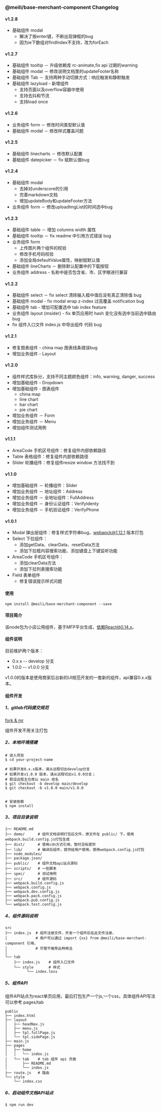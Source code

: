 ### @meili/base-merchant-component Changelog

#### v1.2.8
* 基础组件 modal
	* 解决了按enter键，不断出现弹框的bug
	* 因为ie下数组对findIndex不支持，改为forEach

#### v1.2.7
* 基础组件 tooltip － 升级依赖库 rc-animate,fix api 过期的warning
* 基础组件 modal － 修改说明文档里的updateFooter名称
* 基础组件 Tab － 支持两种手动切换方式：响应触发和静默触发
* 基础组件 lazyload - 新增组件
	* 支持页面以及overflow容器中使用
 	* 支持去抖和节流
 	* 支持load once

#### v1.2.6
* 业务组件 form － 修改时间类型默认值
* 基础组件 modal － 修改样式覆盖问题

#### v1.2.5
* 基础组件 linecharts － 修改默认配置
* 基础组件 datepicker － fix 赋默认值bug

#### v1.2.4
* 基础组件 modal
	* 去掉对underscore的引用
	* 完善markdown文档
	* 增加updateBody和updateFooter方法
* 业务组件 form － 修改uploadImgList的时间选中bug

#### v1.2.3
* 基础组件 table － 增加 columns width 属性
* 基础组件 tooltip － fix readme 中引用方式错误 bug
* 业务组件 form
	* 上传图片两个组件的校验
	* 修改手机号码校验
	* 添加全局defaultValue属性，映射赋默认值
* 基础组件 lineCharts － 删除默认配置中的下载按钮
* 业务组件 address - 名称中是否包含省、市、区字眼进行兼容

#### v1.2.2
* 基础组件 select － fix select 清除输入框中值后没有真正清除值 bug
* 基础组件 modal - fix modal wrap z-index 过高覆盖 notification bug
* 基础组件 tab - 增加可配置选中 tab index feature
* 业务组件 layout {msider} - fix 单页应用时 hash 变化没有选中当前选中路由 bug
* fix 组件入口文件 index.js 中导出组件 代码 bug

#### v1.2.1
* 修复图表组件 - china map 图表线条错误bug
* 增加业务组件 -  Layout


#### v1.2.0
* 组件样式库拆分，支持不同主题颜色组件：info, warning, danger, success
* 增加基础组件 - Dropdown
* 增加基础组件 - 图表组件
	* china map
	* line chart
	* bar chart
	* pie chart
* 增加业务组件 － Form
* 增加业务组件 － Menu
* 增加组件测试用例


#### v1.1.1
* AreaCode 手机区号组件：修复组件内部依赖路径
* Table 表格组件：修复组件内部依赖路径
* Slider 轮播组件：修复组件resize window 方法找不到

#### v1.1.0
* 增加基础组件 － 轮播组件：Slider
* 增加业务组件 － 地址组件：Address
* 增加业务组件 － 全地址组件：FullAddress
* 增加业务组件 － 身份认证组件：VerifyIdenty
* 增加业务组件 － 手机验证组件：VerifyPhone

#### v1.0.1
* Modal 弹出层组件：修复样式字符串bug，webapck@1.12.1 版本打包
* Select 下拉组件：
	* 添加getData、clearData、resetData方法
	* 添加下拉框内容搜索功能、添加键盘上下键监听功能
* AreaCode 手机区号组件：
	* 添加clearData方法
	* 添加下拉列表搜索功能
* Field 表单组件
	* 修复错误提示样式问题

#### 使用

	npm install @meili/base-merchant-component --save

#### 项目简介

该node包为小店公用组件，基于MFP平台生成，依赖React@0.14.x。

#### 组件说明

目前维护两个版本：

* 0.x.x -- develop 分支
* 1.0.0 -- v1.0.0 分支

v1.0.0的版本是使用商家后台新的UI规范开发的一套新的组件，api兼容0.x.x版本。

#### 组件开发

##### 1、gitlab代码提交规范

[fork & mr](http://doc.f2e.meili-inc.com/merchant/gitlab.html)

组件开发不用关注打包

##### 2、本地环境搭建
	# 进入项目
	$ cd your-project-name

	# 如果开发0.x.x版本，请从远程切出develop分支
	# 如果开发v1.0.0 版本，请从远程切出v1.0.0分支；
	# 假设远程主仓库以 main 命名
	$ git checkout -b develop main/develop
	$ git checkout -b v1.0.0 main/v1.0.0


	# 安装依赖
	$ npm install

##### 3、项目目录说明

	├── README.md
	├── demo/      # 组件文档说明打包后文件，原文件在 public/ 下，使用webpack.build.config.js打包生成
	├── dist/      # 使用cdn方式引用，暂时没有提供
	├── lib/       # 编译后组件，提供给用户使用，使用webpack.config.js打包
	├── node_modules/
	├── package.json/
	├── public/    # 组件文档api站点源码
	├── scripts/   # 一些脚本
	├── spec/      # 测试用例
	├── src/       # 组件源码
	├── webpack.build.config.js
	├── webpack.config.js
	├── webpack.dev.config.js
	├── webpack.pack.config.js
	├── webpack.pub.config.js
	└── webpack.test.config.js

##### 4、组件源码说明

    src
	├── index.js  # 组件注册文件，开发一个组件后在此文件注册，
	│             # 用户可以通过 import {xx} from @meili/base-merchant-component 引用，
	│             # 尽管不推荐此种用法
	│  
	└── tab
    	├── index.js    # 组件入口文件
    	└── style       # 样式
        	  └── index.less

##### 5、组件API

组件API站点为react单页应用，最后打包生产一个js,一个css，具体组件API写法可以参考 pages/tab

	public
	├── index.html
	├── layout
	│   ├── headNav.js
	│   ├── menu.js
	│   ├── tpl.fullPage.js
	│   └── tpl.sidePage.js
	├── main.js
	├── pages
	│   ├── home
	│   │   └── index.js
	│   └── tab    # tab 组件 api 页面
	│       ├── README.md
	│       └── index.js
	├── route.js   # 路由
	└── style
    	└── index.css

##### 6、启动组件文档API站点

	$ npm run dev




















